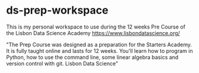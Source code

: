 # ds-prep-workspace

This is my personal workspace to use during the 12 weeks Pre Course of the Lisbon Data Science Academy https://www.lisbondatascience.org/

"The Prep Course was designed as a preparation for the Starters Academy. It is fully taught online and lasts for 12 weeks.
You'll learn how to program in Python, how to use the command line, some linear algebra basics and version control with git. Lisbon Data Science"
